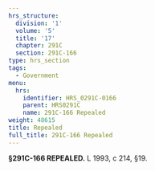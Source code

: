 ```yaml
---
hrs_structure:
  division: '1'
  volume: '5'
  title: '17'
  chapter: 291C
  section: 291C-166
type: hrs_section
tags:
  - Government
menu:
  hrs:
    identifier: HRS_0291C-0166
    parent: HRS0291C
    name: 291C-166 Repealed
weight: 48615
title: Repealed
full_title: 291C-166 Repealed
---
```

**§291C-166 REPEALED.** L 1993, c 214, §19.